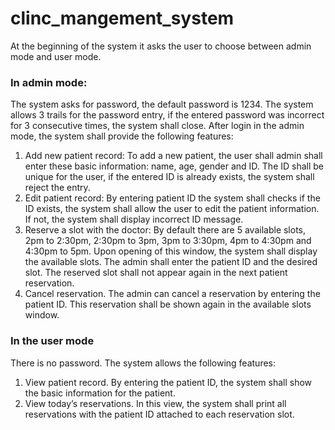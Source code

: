 # clinc_mangement_system
At the beginning of the system it asks the user to choose between admin mode and user mode.
### In admin mode:
The system asks for password, the default password is 1234. The system allows 3 trails for the password entry, 
if the entered password was incorrect for 3 consecutive times, the system shall close. 
After login in the admin mode, the system shall provide the following features:
1. Add new patient record: To add a new patient, the user shall admin shall enter these basic information: name, age, gender and ID.
The ID shall be unique for the user, if the entered ID is already exists, the system shall reject the entry.
2. Edit patient record:
By entering patient ID the system shall checks if the ID exists, the system shall allow the user to edit the patient information. If not, the system shall display incorrect ID message.
3. Reserve a slot with the doctor:
By default there are 5 available slots, 2pm to 2:30pm, 2:30pm to 3pm, 3pm to 3:30pm, 4pm to 4:30pm and 4:30pm to 5pm.
Upon opening of this window, the system shall display the available slots. The admin shall enter the patient ID and the desired slot.
The reserved slot shall not appear again in the next patient reservation.
5. Cancel reservation.
The admin can cancel a reservation by entering the patient ID. This reservation shall be shown again in the available slots window.
### In the user mode
There is no password. The system allows the following features:
1. View patient record.
By entering the patient ID, the system shall show the basic information for the patient.
2. View today’s reservations.
In this view, the system shall print all reservations with the patient ID attached to each reservation slot.

